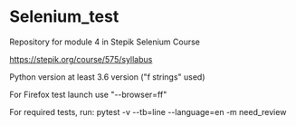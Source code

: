 # Selenium_test
Repository for module 4 in Stepik Selenium Course

https://stepik.org/course/575/syllabus

Python version at least 3.6 version ("f strings" used)

For Firefox test launch use "--browser=ff"

For required tests, run: pytest -v --tb=line --language=en -m need_review